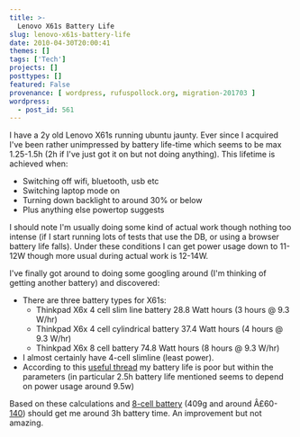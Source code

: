 ```yaml
---
title: >-
  Lenovo X61s Battery Life
slug: lenovo-x61s-battery-life
date: 2010-04-30T20:00:41
themes: []
tags: ['Tech']
projects: []
posttypes: []
featured: False
provenance: [ wordpress, rufuspollock.org, migration-201703 ]
wordpress:
  - post_id: 561
---
```


I have a 2y old Lenovo X61s running ubuntu jaunty. Ever since I acquired I've been rather unimpressed by battery life-time which seems to be max 1.25-1.5h (2h if I've just got it on but not doing anything). This lifetime is achieved when:

  * Switching off wifi, bluetooth, usb etc
  * Switching laptop mode on
  * Turning down backlight to around 30% or below
  * Plus anything else powertop suggests

I should note I'm usually doing some kind of actual work though nothing too intense (if I start running lots of tests that use the DB, or using a browser battery life falls). Under these conditions I can get power usage down to 11-12W though more usual during actual work is 12-14W.

I've finally got around to doing some googling around (I'm thinking of getting another battery) and discovered:

  * There are three battery types for X61s:
     * Thinkpad X6x 4 cell slim line battery    28.8 Watt hours (3 hours @ 9.3 W/hr)
     * Thinkpad X6x 4 cell cylindrical battery  37.4 Watt hours (4 hours @ 9.3 W/hr)
     * Thinkpad X6x 8 cell battery              74.8 Watt hours (8 hours @ 9.3 W/hr)  
  * I almost certainly have 4-cell slimline (least power).
  * According to this [useful thread](http://old.nabble.com/x61s-battery-life-time-td15333975.html) my battery life is poor but within the parameters (in particular 2.5h battery life mentioned seems to depend on power usage around 9.5w)

Based on these calculations and [8-cell battery](http://www-307.ibm.com/pc/support/site.wss/document.do?sitestyle=lenovo&lndocid=MIGR-68026) (409g and around Â£60-[140](http://shop.lenovo.com/SEUILibrary/controller/e/gbweb/LenovoPortal/en_GB/catalog.workflow:item.detail?GroupID=38&Code=40Y7003&current-category-id=D332312ED67F4C719F2B854A4A547854)) should get me around 3h battery time. An improvement but not amazing.

